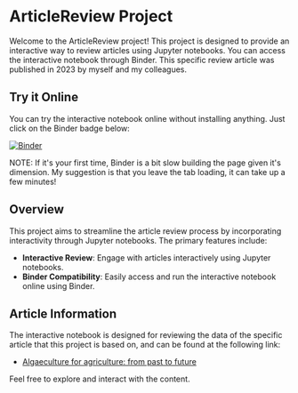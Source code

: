 # ArticleReview Project

Welcome to the ArticleReview project! This project is designed to provide an interactive way to review articles using Jupyter notebooks. You can access the interactive notebook through Binder.
This specific review article was published in 2023 by myself and my colleagues.

## Try it Online

You can try the interactive notebook online without installing anything. Just click on the Binder badge below:

[![Binder](https://mybinder.org/badge_logo.svg)](https://mybinder.org/v2/gh/CarolinaRVB/ArticleReview/HEAD?urlpath=%2Fvoila%2Frender%2FArticle_Interactive.ipynb)

NOTE: If it's your first time, Binder is a bit slow building the page given it's dimension. My suggestion is that you leave the tab loading, it can take up a few minutes!
## Overview

This project aims to streamline the article review process by incorporating interactivity through Jupyter notebooks. The primary features include:

- **Interactive Review**: Engage with articles interactively using Jupyter notebooks.
- **Binder Compatibility**: Easily access and run the interactive notebook online using Binder.

## Article Information

The interactive notebook is designed for reviewing the data of the specific article that this project is based on, and can be found at the following link:

- [Algaeculture for agriculture: from past to future](https://www.frontiersin.org/articles/10.3389/fagro.2023.1064041/full)

Feel free to explore and interact with the content.
